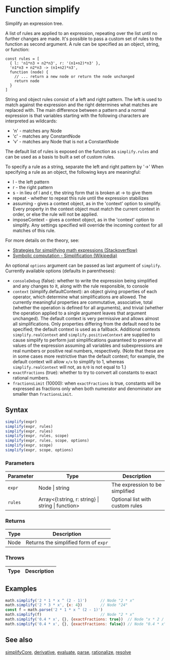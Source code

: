 <!-- Note: This file is automatically generated from source code comments. Changes made in this file will be overridden. -->

# Function simplify

Simplify an expression tree.

A list of rules are applied to an expression, repeating over the list until
no further changes are made.
It's possible to pass a custom set of rules to the function as second
argument. A rule can be specified as an object, string, or function:

    const rules = [
      { l: 'n1*n3 + n2*n3', r: '(n1+n2)*n3' },
      'n1*n3 + n2*n3 -> (n1+n2)*n3',
      function (node) {
        // ... return a new node or return the node unchanged
        return node
      }
    ]

String and object rules consist of a left and right pattern. The left is
used to match against the expression and the right determines what matches
are replaced with. The main difference between a pattern and a normal
expression is that variables starting with the following characters are
interpreted as wildcards:

- 'n' - matches any Node
- 'c' - matches any ConstantNode
- 'v' - matches any Node that is not a ConstantNode

The default list of rules is exposed on the function as `simplify.rules`
and can be used as a basis to built a set of custom rules.

To specify a rule as a string, separate the left and right pattern by '->'
When specifying a rule as an object, the following keys are meaningful:
- l - the left pattern
- r - the right pattern
- s - in lieu of l and r, the string form that is broken at -> to give them
- repeat - whether to repeat this rule until the expression stabilizes
- assuming - gives a context object, as in the 'context' option to
    simplify. Every property in the context object must match the current
    context in order, or else the rule will not be applied.
- imposeContext - gives a context object, as in the 'context' option to
    simplify. Any settings specified will override the incoming context
    for all matches of this rule.

For more details on the theory, see:

- [Strategies for simplifying math expressions (Stackoverflow)](https://stackoverflow.com/questions/7540227/strategies-for-simplifying-math-expressions)
- [Symbolic computation - Simplification (Wikipedia)](https://en.wikipedia.org/wiki/Symbolic_computation#Simplification)

 An optional `options` argument can be passed as last argument of `simplify`.
 Currently available options (defaults in parentheses):
 - `consoleDebug` (false): whether to write the expression being simplified
   and any changes to it, along with the rule responsible, to console
 - `context` (simplify.defaultContext): an object giving properties of
   each operator, which determine what simplifications are allowed. The
   currently meaningful properties are commutative, associative,
   total (whether the operation is defined for all arguments), and
   trivial (whether the operation applied to a single argument leaves
   that argument unchanged). The default context is very permissive and
   allows almost all simplifications. Only properties differing from
   the default need to be specified; the default context is used as a
   fallback. Additional contexts `simplify.realContext` and
   `simplify.positiveContext` are supplied to cause simplify to perform
   just simplifications guaranteed to preserve all values of the expression
   assuming all variables and subexpressions are real numbers or
   positive real numbers, respectively. (Note that these are in some cases
   more restrictive than the default context; for example, the default
   context will allow `x/x` to simplify to 1, whereas
   `simplify.realContext` will not, as `0/0` is not equal to 1.)
 - `exactFractions` (true): whether to try to convert all constants to
   exact rational numbers.
 - `fractionsLimit` (10000): when `exactFractions` is true, constants will
   be expressed as fractions only when both numerator and denominator
   are smaller than `fractionsLimit`.


## Syntax

```js
simplify(expr)
simplify(expr, rules)
simplify(expr, rules)
simplify(expr, rules, scope)
simplify(expr, rules, scope, options)
simplify(expr, scope)
simplify(expr, scope, options)
```

### Parameters

Parameter | Type | Description
--------- | ---- | -----------
`expr` | Node &#124; string |  The expression to be simplified
`rules` | Array&lt;{l:string, r: string} &#124; string &#124; function&gt; |  Optional list with custom rules

### Returns

Type | Description
---- | -----------
Node | Returns the simplified form of `expr`


### Throws

Type | Description
---- | -----------


## Examples

```js
math.simplify('2 * 1 * x ^ (2 - 1)')      // Node "2 * x"
math.simplify('2 * 3 * x', {x: 4})        // Node "24"
const f = math.parse('2 * 1 * x ^ (2 - 1)')
math.simplify(f)                          // Node "2 * x"
math.simplify('0.4 * x', {}, {exactFractions: true})  // Node "x * 2 / 5"
math.simplify('0.4 * x', {}, {exactFractions: false}) // Node "0.4 * x"
```


## See also

[simplifyCore](simplifyCore.md),
[derivative](derivative.md),
[evaluate](evaluate.md),
[parse](parse.md),
[rationalize](rationalize.md),
[resolve](resolve.md)
